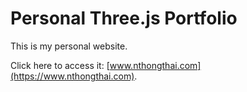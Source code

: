 # Personal Three.js Portfolio

This is my personal website.

Click here to access it: [www.nthongthai.com](https://www.nthongthai.com).


